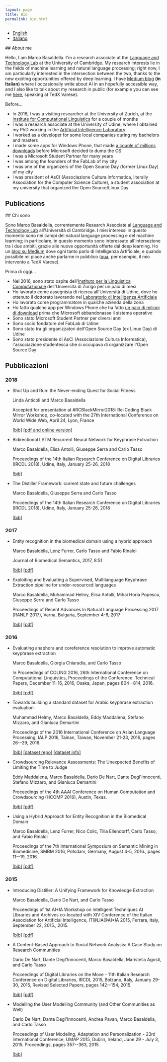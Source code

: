 ```yaml
---
layout: page
title: Bio
permalink: bio.html
---
```


<ul class="nav nav-tabs nav-justified" role="tablist">
	<li role="presentation" class="active"><a href="#english" aria-controls="english" role="tab" data-toggle="tab">English</a></li>
	<li role="presentation"><a href="#italiano" aria-controls="italiano" role="tab" data-toggle="tab">Italiano</a></li>
</ul>

<!-- Tab panes -->
<div class="tab-content">
<div role="tabpanel" class="tab-pane active" id="english" markdown="1">
## About me

Hello, I am Marco Basaldella. I'm a research associate at the [Language and Technology Lab](http://ltl.mml.cam.ac.uk/) at the University of Cambridge. My research interests lie in the fields of machine learning and natural language processing; right now, I am particularly interested in the intersection between the two, thanks to the new exciting opportunities offered by deep learning.  I have [Medium blog](https://medium.com/@basaldella.marco) <b>(in Italian)</b> where I occasionally write about AI in an hopefully accessible way, and I also like to talk about my research in public (for example you can see me [here](https://www.youtube.com/watch?v=nBZXQgXZN8A), speaking at TedX Varese).

Before...

- In 2016, I was a visiting researcher at the University of Zurich, at the [Institute for Computational Linguistics](https://www.uzh.ch/cmsssl/cl/) for a couple of months
- I was a research associate at the University of Udine, where I obtained my PhD working in the [Artificial Intelligence Laboratory](http://ailab.uniud.it)
- I worked as a developer for some local companies during my bachelors and masters
- I made some apps for Windows Phone, that made <a href="images/downloads.JPG">a couple of millions downloads</a> before Microsoft decided to dump the OS
- I was a Microsoft Student Partner for many years
- I was among the founders of the FabLab of my city
- I was one of the organizers of the Open Source Day (former Linux Day) of my city
- I was president of AsCI (Associazione Cultura Informatica, literally Association for the Computer Science Culture), a student association at my university that organized the Open Source/Linux Day

## Publications
</div>

<div role="tabpanel" class="tab-pane" id="italiano" markdown="1">
## Chi sono

Sono Marco Basaldella, correntemente Research Associate al [Language and Technology Lab](http://ltl.mml.cam.ac.uk/) all'Università di Cambridge. I miei interessi in questo momento sono nei campi del natural language processing e del machine learning; in particolare, in questo momento sono interessato all'intersezione tra i due ambiti, grazie alle nuove opportunità offerte dal deep learning. Ho un [blog su Medium](https://medium.com/@basaldella.marco) dove ogni tanto parlo di Intelligenza Artificiale, e quando possibile mi piace anche parlarne in pubblico ([qua](https://www.youtube.com/watch?v=nBZXQgXZN8A), per esempio, il mio intervento a TedX Varese).

Prima di oggi...
- Nel 2016, sono stato ospite dell'[Instituto per la Linguistica Computazionale](https://www.uzh.ch/cmsssl/cl/)  dell'Università di Zurigo per un paio di mesi
- Ho lavorato come assegnista di ricerca all'Università di Udine, dove ho ottenuto il dottorato lavorando nel [Laboratorio di Intelligenza Artificiale](http://ailab.uniud.it)
- Ho lavorato come programmatore in qualche azienda della zona
- Ho fatto qualche app per Windows Phone che ha fatto <a href="images/downloads.JPG">un paio di milioni di download</a> prima che Microsoft abbandonasse il sistema operativo
- Sono stato Microsoft Student Partner per diversi anni
- Sono socio fondatore del FabLab di Udine
- Sono stato tra gli organizzatori dell'Open Source Day (ex Linux Day) di Udine
- Sono stato presidente di AsCI (Associazione Cultura Informatica), l'associazione studentesca che si occupava di organizzare l'Open Source Day

	
## Pubblicazioni
</div>
</div>

<h3>2018</h3>

<ul>
<li>
	<p class="papertitle">Shut Up and Run: the Never-ending Quest for Social Fitness</p>
	<p class="paperauthors">Linda Anticoli and Marco Basaldella</p>
	<p class="paperdesc">Accepted for presentation at #RCBlackMirror2018: Re-Coding Black Mirror Workshop, co-located with the 27th International Conference on World Wide Web, April 24, Lyon, France</p>
	<a href="papers/www2018.bib">[bib]</a>
	<a href="https://dl.acm.org/citation.cfm?id=3184558.3191609">[pdf and online version]</a>
</li>
<li>
	<p class="papertitle">Bidirectional LSTM Recurrent Neural Network for Keyphrase Extraction</p>
	<p class="paperauthors">Marco Basaldella, Elisa Antolli, Giuseppe Serra and Carlo Tasso</p>
	<p class="paperdesc">Proceedings of the 14th Italian Research Conference on Digital Libraries (IRCDL 2018), Udine, Italy, January 25-26, 2018</p>
	<a href="papers/ircdl2018-1.bib">[bib]</a>
	<!--<a href="#">[pdf (coming soon)]</a>-->
</li>
<li>
	<p class="papertitle">The Distiller Framework: current state and future challenges</p>
	<p class="paperauthors">Marco Basaldella, Giuseppe Serra and Carlo Tasso</p>
	<p class="paperdesc">Proceedings of the 14th Italian Research Conference on Digital Libraries (IRCDL 2018), Udine, Italy, January 25-26, 2018</p>
	<a href="papers/ircdl2018-2.bib">[bib]</a>
	<!--<a href="#">[pdf (coming soon)]</a>-->
</li>
</ul>

<h3>2017</h3>

<ul>
<li>
	<p class="papertitle">Entity recognition in the biomedical domain using a hybrid approach</p>
	<p class="paperauthors">Marco Basaldella, Lenz Furrer, Carlo Tasso and Fabio Rinaldi</p>
	<p class="paperdesc">Journal of Biomedical Semantics, 2017, 8:51</p>
	<a href="papers/jbs.bib">[bib]</a>
	<a href="https://jbiomedsem.biomedcentral.com/track/pdf/10.1186/s13326-017-0157-6">[pdf]</a>
</li>

<li>
	<p class="papertitle">Exploiting and Evaluating a Supervised, Multilanguage Keyphrase Extraction pipeline for under-resourced languages</p>
	<p class="paperauthors">Marco Basaldella, Muhammad Helmy, Elisa Antolli, Mihai Horia Popescu, Giuseppe Serra and Carlo Tasso</p>
	<p class="paperdesc">Proceedings of Recent Advances In Natural Language Processing 2017 (RANLP 2017), Varna, Bulgaria, September 4-6, 2017</p>
	<a href="papers/ranlp2017.bib">[bib]</a>
	<a href="http://www.acl-bg.org/proceedings/2017/RANLP%202017/pdf/RANLP012.pdf">[pdf]</a>
</li>
</ul>

<h3>2016</h3>
<ul>

<li>
	<p class="papertitle">Evaluating anaphora and coreference resolution to improve automatic keyphrase extraction</p>
    <p class="paperauthors">Marco Basaldella, Giorgia Chiaradia, and Carlo Tasso</p>
    <p class="paperdesc">In Proceedings of COLING 2016, 26th International Conference on Computational Linguistics, Proceedings of the Conference: Technical Papers, December 11-16, 2016, Osaka, Japan, pages 804--814, 2016.</p> 
	<a href="papers/coling2016.bib">[bib]</a>
	<a href="http://aclweb.org/anthology/C/C16/C16-1077.pdf">[pdf]</a>
</li>
<li>
    <p class="papertitle">Towards building a standard dataset for Arabic keyphrase extraction evaluation</p>
    <p class="paperauthors">Muhammad Helmy, Marco Basaldella, Eddy Maddalena, Stefano Mizzaro, and Gianluca Demartini</p>
    <p class="paperdesc">Proceedings of the 2016 International Conference on Asian Language Processing, IALP 2016, Tainan, Taiwan, November 21-23, 2016, pages 26--29, 2016.</p>
	<a href="papers/ialp2016.bib">[bib]</a>
	<a href="https://www.github.com/ailab-uniud/akec">[dataset repo]</a>
	<a href="https://ailab-uniud.github.io/akec/">[dataset info]</a>
</li>
<li>
	<p class="papertitle">Crowdsourcing Relevance Assessments: The Unexpected Benefits of Limiting the Time to Judge</p>
	<p class="paperauthors">Eddy Maddalena, Marco Basaldella, Dario De Nart, Dante Degl'Innocenti, Stefano Mizzaro, and Gianluca Demartini</p>
	<p class="paperdesc">Proceedings of the 4th AAAI Conference on Human Computation and Crowdsourcing (HCOMP 2016), Austin, Texas.</p>
	<a href="papers/hcomp2016.bib">[bib]</a>
	<a href="https://www.aaai.org/ocs/index.php/HCOMP/HCOMP16/paper/viewFile/14040/13640">[pdf]</a>
</li>
<li>
    <p class="papertitle">Using a Hybrid Approach for Entity Recognition in the Biomedical Domain</p>
    <p class="paperauthors">Marco Basaldella, Lenz Furrer, Nico Colic, Tilia Ellendorff, Carlo Tasso, and Fabio Rinaldi</p>
    <p class="paperdesc">Proceedings of the 7th International Symposium on Semantic Mining in Biomedicine, SMBM 2016, Potsdam, Germany, August 4-5, 2016., pages 11--19, 2016.</p>
	<a href="papers/smbm2016.bib">[bib]</a>
	<a href="http://ceur-ws.org/Vol-1650/smbm16Basaldella.pdf">[pdf]</a>
</li>
</ul>
<h3>2015</h3>
<ul>
<li>
    <p class="papertitle">Introducing Distiller: A Unifying Framework for Knowledge Extraction</p>
    <p class="paperauthors">Marco Basaldella, Dario De Nart, and Carlo Tasso</p>
    <p class="paperdesc">Proceedings of 1st AI*IA Workshop on Intelligent Techniques At LIbraries and Archives co-located with XIV Conference of the Italian Association for Artificial Intelligence, IT@LIA@AI*IA 2015, Ferrara, Italy, September 22, 2015., 2015.</p>
	<a href="papers/aiia2015.bib">[bib]</a>
	<a href="http://ceur-ws.org/Vol-1509/ITALIA2015_paper_4.pdf">[pdf]</a>
</li>
<li>
    <p class="papertitle">A Content-Based Approach to Social Network Analysis: A Case Study on Research Communities</p>
    <p class="paperauthors">Dario De Nart, Dante Degl'Innocenti, Marco Basaldella, Maristella Agosti, and Carlo Tasso</p>
    <p class="paperdesc">Proceedings of Digital Libraries on the Move - 11th Italian Research Conference on Digital Libraries, IRCDL 2015, Bolzano, Italy, January 29-30, 2015, Revised Selected Papers, pages 142--154, 2015.</p>
	<a href="papers/ircdl2015.bib">[bib]</a>
	<a href="http://ircdl2015.unibz.it/papers/paper-15.pdf">[pdf]</a>
</li>
<li>
    <p class="papertitle">Modelling the User Modelling Community (and Other Communities as Well)</p>
    <p class="paperauthors">Dario De Nart, Dante Degl'Innocenti, Andrea Pavan, Marco Basaldella, and Carlo Tasso</p>
    <p class="paperdesc">Proceedings of  User Modeling, Adaptation and Personalization - 23rd International Conference, UMAP 2015, Dublin, Ireland, June 29 - July 3, 2015. Proceedings, pages 357--363, 2015.</p>
	<a href="papers/umap2015.bib">[bib]</a>
</li>
</ul>
